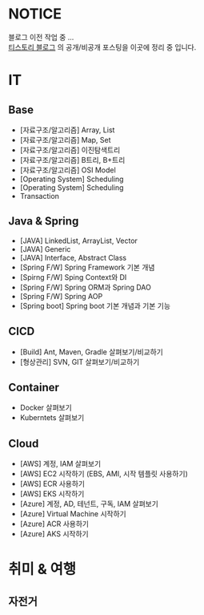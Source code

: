 # NOTICE

블로그 이전 작업 중 ...   
[티스토리 블로그](https://lssang.tistory.com/) 의 공개/비공개 포스팅을 이곳에 정리 중 입니다.


# IT

## Base
- [자료구조/알고리즘] Array, List
- [자료구조/알고리즘] Map, Set
- [자료구조/알고리즘] 이진탐색트리
- [자료구조/알고리즘] B트리, B+트리
- [자료구조/알고리즘] OSI Model
- [Operating System] Scheduling
- [Operating System] Scheduling
- Transaction

## Java & Spring
- [JAVA] LinkedList, ArrayList, Vector
- [JAVA] Generic 
- [JAVA] Interface, Abstract Class
- [Spring F/W] Spring Framework 기본 개념
- [Spirng F/W] Sping Context와 DI
- [Spring F/W] Spring ORM과 Spring DAO
- [Spring F/W] Spring AOP
- [Spring boot] Spring boot 기본 개념과 기본 기능

## CICD
- [Build] Ant, Maven, Gradle 살펴보기/비교하기
- [형상관리] SVN, GIT 살펴보기/비교하기

## Container
- Docker 살펴보기
- Kuberntets 살펴보기 

## Cloud
- [AWS] 계정, IAM 살펴보기
- [AWS] EC2 시작하기 (EBS, AMI, 시작 템플릿 사용하기)
- [AWS] ECR 사용하기
- [AWS] EKS 시작하기
- [Azure] 계정, AD, 테넌트, 구독, IAM 살펴보기
- [Azure] Virtual Machine 시작하기
- [Azure] ACR 사용하기
- [Azure] AKS 시작하기

# 취미 & 여행

## 자전거
